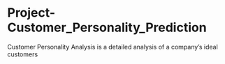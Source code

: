 # Project-Customer_Personality_Prediction
Customer Personality Analysis is a detailed analysis of a company’s ideal customers
